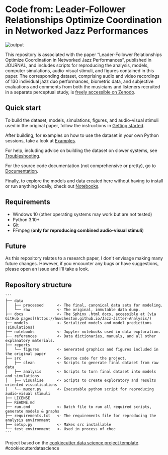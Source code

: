 # Code from: Leader-Follower Relationships Optimize Coordination in Networked Jazz Performances
![output](https://user-images.githubusercontent.com/97224401/231712093-133cafa0-dffe-4a23-945d-5249c4385bab.gif)

This repository is associated with the paper “Leader-Follower Relationships Optimize Coordination in Networked Jazz Performances”, published in JOURNAL, and includes scripts for reproducing the analysis, models, computer simulations, audio-visual stimuli, and figures contained in this paper. The corresponding dataset, comprising audio and video recordings of 130 individual jazz duo performances, biometric data, and subjective evaluations and comments from both the musicians and listeners recruited in a separate perceptual study, is [freely accessible on Zenodo](https://doi.org/10.5281/zenodo.7773824).

## Quick start

To build the dataset, models, simulations, figures, and audio-visual stimuli used in the original paper, follow the instructions in [Getting started](https://huwcheston.github.io/Jazz-Jitter-Analysis/getting-started.html).

After building, for examples on how to use the dataset in your own Python sessions, take a look at [Examples](https://huwcheston.github.io/Jazz-Jitter-Analysis/examples.html).

For help, including advice on building the dataset on slower systems, see [Troubleshooting](https://huwcheston.github.io/Jazz-Jitter-Analysis/troubleshooting.html).

For the source code documentation (not comprehensive or pretty), go to [Documentation](https://huwcheston.github.io/Jazz-Jitter-Analysis/_autosummary/src.html#).

Finally, to explore the models and data created here without having to install or run anything locally, check out [Notebooks](https://huwcheston.github.io/Jazz-Jitter-Analysis/notebooks.html).

## Requirements

- Windows 10 (other operating systems may work but are not tested)
- Python 3.10+
- Git
- FFmpeg (**only for reproducing combined audio-visual stimuli**)

## Future

As this repository relates to a research paper, I don't envisage making many future changes. However, if you encounter any bugs or have suggestions, please open an issue and I'll take a look.

## Repository structure

    ```
    ├── data
    │   ├── processed      <- The final, canonical data sets for modeling.
    │   └── raw            <- The original, immutable data dump.
    ├── docs               <- The Sphinx .html docs, accessible at [via GitHub pages](https://huwcheston.github.io/Jazz-Jitter-Analysis/)
    ├── models             <- Serialized models and model predictions (simulations)
    ├── notebooks          <- Jupyter notebooks used in data exploration.
    ├── references         <- Data dictionaries, manuals, and all other explanatory materials.
    ├── reports            
    │   └── figures        <- Generated graphics and figures included in the original paper
    ├── src                <- Source code for the project.
    │   ├── clean          <- Scripts to generate final dataset from raw data
    │   ├── analysis       <- Scripts to turn final dataset into models and simulations
    │   ├── visualise      <- Scripts to create exploratory and results oriented visualisations
    │   └── muxer.py       <- Executable python script for reproducing audio-visual stimuli
    ├── LICENSE
    ├── README.md
    ├── run.cmd            <- Batch file to run all required scripts, generate models & graphs
    ├── requirements.txt   <- The requirements file for reproducing the analysis environment
    ├── setup.py           <- Makes src installable            
    └── test_environment   <- Used in process of chec
    ```

Project based on the [cookiecutter data science project template](https://drivendata.github.io/cookiecutter-data-science/). #cookiecutterdatascience
